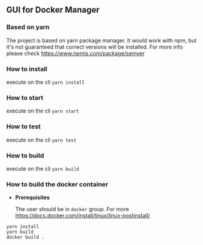 ## GUI for Docker Manager

### Based on yarn
The project is based on yarn package manager. It would work with npm, but it's not guaranteed that correct versions will be installed. For more info please check https://www.npmjs.com/package/semver

### How to install
execute on the cli `yarn install`

### How to start
execute on the cli `yarn start`

### How to test
execute on the cli `yarn test`

### How to build
execute on the cli `yarn build`

### How to build the docker container

- **Prerequisites**
  
  The user should be in `docker` group. For more https://docs.docker.com/install/linux/linux-postinstall/

```
yarn install
yarn build
docker build .  
```
